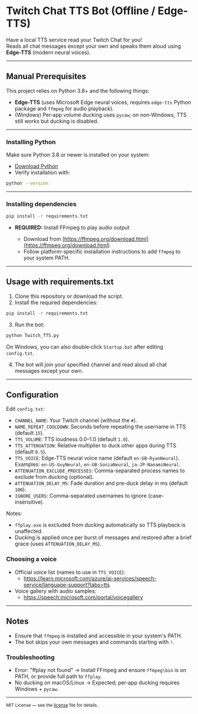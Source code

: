 
# Twitch Chat TTS Bot (Offline / Edge-TTS)

Have a local TTS service read your Twitch Chat for you!  
Reads all chat messages except your own and speaks them aloud using **Edge-TTS** (modern neural voices).

---

## Manual Prerequisites

This project relies on Python 3.8+ and the following things:

- **Edge-TTS** (uses Microsoft Edge neural voices, requires `edge-tts` Python package and `ffmpeg` for audio playback).
- (Windows) Per‑app volume ducking uses `pycaw`; on non‑Windows, TTS still works but ducking is disabled.
---

### Installing Python

Make sure Python 3.8 or newer is installed on your system:  
- [Download Python](https://www.python.org/downloads/)  
- Verify installation with:

```bash
python --version
```

---

### Installing dependencies

```bash
pip install -r requirements.txt
```

* **REQUIRED:** Install FFmpeg to play audio output

  * Download from [https://ffmpeg.org/download.html](https://ffmpeg.org/download.html)
  * Follow platform-specific installation instructions to add `ffmpeg` to your system PATH.

---

## Usage with requirements.txt

1. Clone this repository or download the script.
2. Install the required dependencies:

```bash
pip install -r requirements.txt
```

3. Run the bot:

```bash
python Twitch_TTS.py
```

On Windows, you can also double‑click `Startup.bat` after editing `config.txt`.

4. The bot will join your specified channel and read aloud all chat messages except your own.

---

## Configuration

Edit `config.txt`:

- `CHANNEL_NAME`: Your Twitch channel (without the `#`).
- `NAME_REPEAT_COOLDOWN`: Seconds before repeating the username in TTS (default `15`).
- `TTS_VOLUME`: TTS loudness 0.0–1.0 (default `1.0`).
- `TTS_ATTENUATION`: Relative multiplier to duck other apps during TTS (default `0.5`).
- `TTS_VOICE`: Edge-TTS neural voice name (default `en-GB-RyanNeural`). Examples: `en-US-GuyNeural`, `en-GB-SoniaNeural`, `ja-JP-NanamiNeural`.
- `ATTENUATION_EXCLUDE_PROCESSES`: Comma-separated process names to exclude from ducking (optional).
- `ATTENUATION_DELAY_MS`: Fade duration and pre-duck delay in ms (default `100`).
- `IGNORE_USERS`: Comma-separated usernames to ignore (case-insensitive).

Notes:
- `ffplay.exe` is excluded from ducking automatically so TTS playback is unaffected.
- Ducking is applied once per burst of messages and restored after a brief grace (uses `ATTENUATION_DELAY_MS`).

### Choosing a voice
- Official voice list (names to use in `TTS_VOICE`):
  - https://learn.microsoft.com/azure/ai-services/speech-service/language-support?tabs=tts
- Voice gallery with audio samples:
  - https://speech.microsoft.com/portal/voicegallery

---

## Notes

* Ensure that `ffmpeg` is installed and accessible in your system's PATH.
* The bot skips your own messages and commands starting with `!`.

### Troubleshooting
- Error: "ffplay not found" → Install FFmpeg and ensure `ffmpeg\bin` is on PATH, or provide full path to `ffplay`.
- No ducking on macOS/Linux → Expected; per‑app ducking requires Windows + `pycaw`.

---

<small>MIT License — see the [license](LICENSE) file for details.</small>
